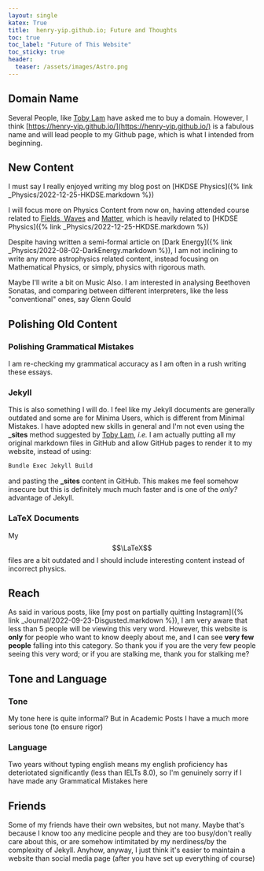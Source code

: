 ```yaml
---
layout: single
katex: True
title:  henry-yip.github.io; Future and Thoughts
toc: true
toc_label: "Future of This Website"
toc_sticky: true
header:
  teaser: /assets/images/Astro.png
---
```


## Domain Name
Several People, like [Toby Lam](https://tobylam.xyz/) have asked me to buy a domain. However, I think [https://henry-yip.github.io/](https://henry-yip.github.io/) is a fabulous name and will lead people to my Github page, which is what I intended from beginning. 

## New Content
I must say I really enjoyed writing my blog post on [HKDSE Physics]({% link _Physics/2022-12-25-HKDSE.markdown %})

I will focus more on Physics Content from now on, having attended course related to [Fields, Waves](http://www.drps.ed.ac.uk/22-23/dpt/cxphys08053.htm) and [Matter](http://www.drps.ed.ac.uk/20-21/dpt/cxphys08054.htm), which is heavily related to [HKDSE Physics]({% link _Physics/2022-12-25-HKDSE.markdown %})

Despite having written a semi-formal article on [Dark Energy]({% link _Physics/2022-08-02-DarkEnergy.markdown %}), I am not inclining to write any more astrophysics related content, instead focusing on Mathematical Physics, or simply, physics with rigorous math.

Maybe I'll write a bit on Music Also. I am interested in analysing Beethoven Sonatas, and comparing between different interpreters, like the less "conventional" ones, say Glenn Gould 

## Polishing Old Content

### Polishing Grammatical Mistakes
I am re-checking my grammatical accuracy as I am often in a rush writing these essays.

### Jekyll
This is also something I will do. I feel like my Jekyll documents are generally outdated and some are for Minima Users, which is different from Minimal Mistakes. I have adopted new skills in general and I'm not even using the **_sites** method suggested by [Toby Lam](https://tobylam.xyz/), *i.e.* I am actually putting all my original markdown files in GitHub and allow GitHub pages to render it to my website, instead of using:

```bash
Bundle Exec Jekyll Build
```

and pasting the **_sites** content in GitHub. This makes me feel somehow insecure but this is definitely much much faster and is one of the *only?* advantage of Jekyll. 

### LaTeX Documents
My $$\LaTeX$$ files are a bit outdated and I should include interesting content instead of incorrect physics. 


## Reach
As said in various posts, like [my post on partially quitting Instagram]({% link _Journal/2022-09-23-Disgusted.markdown %}), I am very aware that less than 5 people will be viewing this very word. However, this website is **only** for people who want to know deeply about me, and I can see **very few people** falling into this category. So thank you if you are the very few people seeing this very word; or if you are stalking me, thank you for stalking me? 

## Tone and Language
### Tone
My tone here is quite informal? But in Academic Posts I have a much more serious tone (to ensure rigor)

### Language
Two years without typing english means my english proficiency has deteriotated significantly (less than IELTs 8.0), so I'm genuinely sorry if I have made any Grammatical Mistakes here

## Friends
Some of my friends have their own websites, but not many. Maybe that's because I know too any medicine people and they are too busy/don't really care about this, or are somehow intimitated by my nerdiness/by the complexity of Jekyll. Anyhow, anyway, I just think it's easier to maintain a website than social media page (after you have set up everything of course)






